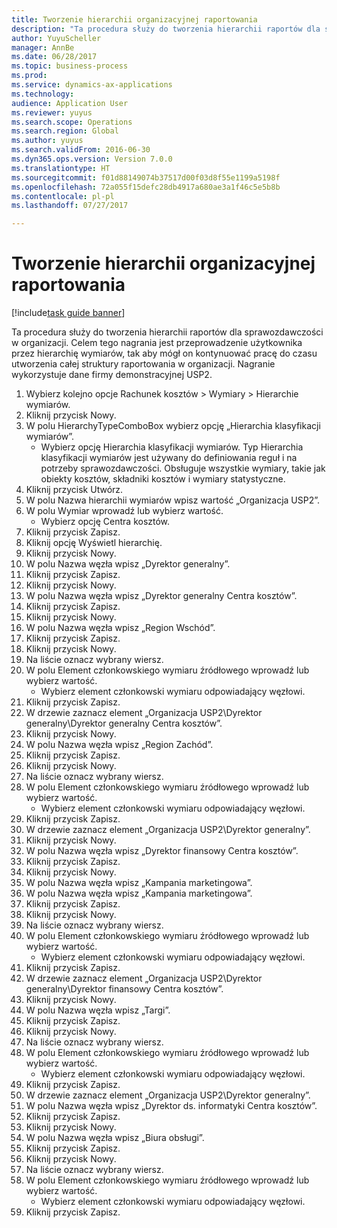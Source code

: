 ```yaml
--- 
title: Tworzenie hierarchii organizacyjnej raportowania
description: "Ta procedura służy do tworzenia hierarchii raportów dla sprawozdawczości w organizacji."
author: YuyuScheller
manager: AnnBe
ms.date: 06/28/2017
ms.topic: business-process
ms.prod: 
ms.service: dynamics-ax-applications
ms.technology: 
audience: Application User
ms.reviewer: yuyus
ms.search.scope: Operations
ms.search.region: Global
ms.author: yuyus
ms.search.validFrom: 2016-06-30
ms.dyn365.ops.version: Version 7.0.0
ms.translationtype: HT
ms.sourcegitcommit: f01d88149074b37517d00f03d8f55e1199a5198f
ms.openlocfilehash: 72a055f15defc28db4917a680ae3a1f46c5e5b8b
ms.contentlocale: pl-pl
ms.lasthandoff: 07/27/2017

---
```

# <a name="create-an-organization-report-hierarchy"></a>Tworzenie hierarchii organizacyjnej raportowania

[!include[task guide banner](../../includes/task-guide-banner.md)]

Ta procedura służy do tworzenia hierarchii raportów dla sprawozdawczości w organizacji. Celem tego nagrania jest przeprowadzenie użytkownika przez hierarchię wymiarów, tak aby mógł on kontynuować pracę do czasu utworzenia całej struktury raportowania w organizacji. Nagranie wykorzystuje dane firmy demonstracyjnej USP2.

1. Wybierz kolejno opcje Rachunek kosztów > Wymiary > Hierarchie wymiarów.
2. Kliknij przycisk Nowy.
3. W polu HierarchyTypeComboBox wybierz opcję „Hierarchia klasyfikacji wymiarów”.
    * Wybierz opcję Hierarchia klasyfikacji wymiarów. Typ Hierarchia klasyfikacji wymiarów jest używany do definiowania reguł i na potrzeby sprawozdawczości. Obsługuje wszystkie wymiary, takie jak obiekty kosztów, składniki kosztów i wymiary statystyczne.  
4. Kliknij przycisk Utwórz.
5. W polu Nazwa hierarchii wymiarów wpisz wartość „Organizacja USP2”.
6. W polu Wymiar wprowadź lub wybierz wartość.
    * Wybierz opcję Centra kosztów.  
7. Kliknij przycisk Zapisz.
8. Kliknij opcję Wyświetl hierarchię.
9. Kliknij przycisk Nowy.
10. W polu Nazwa węzła wpisz „Dyrektor generalny”.
11. Kliknij przycisk Zapisz.
12. Kliknij przycisk Nowy.
13. W polu Nazwa węzła wpisz „Dyrektor generalny Centra kosztów”.
14. Kliknij przycisk Zapisz.
15. Kliknij przycisk Nowy.
16. W polu Nazwa węzła wpisz „Region Wschód”.
17. Kliknij przycisk Zapisz.
18. Kliknij przycisk Nowy.
19. Na liście oznacz wybrany wiersz.
20. W polu Element członkowskiego wymiaru źródłowego wprowadź lub wybierz wartość.
    * Wybierz element członkowski wymiaru odpowiadający węzłowi.  
21. Kliknij przycisk Zapisz.
22. W drzewie zaznacz element „Organizacja USP2\Dyrektor generalny\Dyrektor generalny Centra kosztów”.
23. Kliknij przycisk Nowy.
24. W polu Nazwa węzła wpisz „Region Zachód”.
25. Kliknij przycisk Zapisz.
26. Kliknij przycisk Nowy.
27. Na liście oznacz wybrany wiersz.
28. W polu Element członkowskiego wymiaru źródłowego wprowadź lub wybierz wartość.
    * Wybierz element członkowski wymiaru odpowiadający węzłowi.  
29. Kliknij przycisk Zapisz.
30. W drzewie zaznacz element „Organizacja USP2\Dyrektor generalny”.
31. Kliknij przycisk Nowy.
32. W polu Nazwa węzła wpisz „Dyrektor finansowy Centra kosztów”.
33. Kliknij przycisk Zapisz.
34. Kliknij przycisk Nowy.
35. W polu Nazwa węzła wpisz „Kampania marketingowa”.
36. W polu Nazwa węzła wpisz „Kampania marketingowa”.
37. Kliknij przycisk Zapisz.
38. Kliknij przycisk Nowy.
39. Na liście oznacz wybrany wiersz.
40. W polu Element członkowskiego wymiaru źródłowego wprowadź lub wybierz wartość.
    * Wybierz element członkowski wymiaru odpowiadający węzłowi.  
41. Kliknij przycisk Zapisz.
42. W drzewie zaznacz element „Organizacja USP2\Dyrektor generalny\Dyrektor finansowy Centra kosztów”.
43. Kliknij przycisk Nowy.
44. W polu Nazwa węzła wpisz „Targi”.
45. Kliknij przycisk Zapisz.
46. Kliknij przycisk Nowy.
47. Na liście oznacz wybrany wiersz.
48. W polu Element członkowskiego wymiaru źródłowego wprowadź lub wybierz wartość.
    * Wybierz element członkowski wymiaru odpowiadający węzłowi.  
49. Kliknij przycisk Zapisz.
50. W drzewie zaznacz element „Organizacja USP2\Dyrektor generalny”.
51. W polu Nazwa węzła wpisz „Dyrektor ds. informatyki Centra kosztów”.
52. Kliknij przycisk Zapisz.
53. Kliknij przycisk Nowy.
54. W polu Nazwa węzła wpisz „Biura obsługi”.
55. Kliknij przycisk Zapisz.
56. Kliknij przycisk Nowy.
57. Na liście oznacz wybrany wiersz.
58. W polu Element członkowskiego wymiaru źródłowego wprowadź lub wybierz wartość.
    * Wybierz element członkowski wymiaru odpowiadający węzłowi.  
59. Kliknij przycisk Zapisz.


